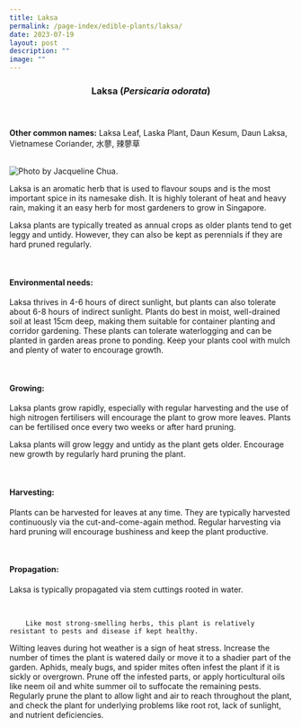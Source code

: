 ```yaml
---
title: Laksa
permalink: /page-index/edible-plants/laksa/
date: 2023-07-19
layout: post
description: ""
image: ""
---
```

<header>
	<h3>Laksa (<em>Persicaria odorata</em>)</h3>
</header>
	
<section>
	<p><strong>Other common names:</strong> Laksa Leaf, Laska Plant, Daun Kesum, Daun Laksa, Vietnamese Coriander, 水蓼, 辣蓼草</p>
	<br>
</section>

<section>
	<img title="Photo by Jacqueline Chua." src="">
	
<p>Laksa is an aromatic herb that is used to flavour soups and is the most important spice in its namesake dish. It is highly tolerant of heat and heavy rain, making it an easy herb for most gardeners to grow in Singapore. </p>
<p>Laksa plants are typically treated as annual crops as older plants tend to get leggy and untidy. However, they can also be kept as perennials if they are hard pruned regularly. </p>       
	<br>
</section>

<section>
	<h4>Environmental needs:</h4>
<p>Laksa thrives in 4-6 hours of direct sunlight, but plants can also tolerate about 6-8 hours of indirect sunlight. Plants do best in moist, well-drained soil at least 15cm deep, making them suitable for container planting and corridor gardening. These plants can tolerate waterlogging and can be planted in garden areas prone to ponding. Keep your plants cool with mulch and plenty of water to encourage growth.</p>
	<br>
	</section>

<section>
	<h4>Growing:</h4>
	<p>Laksa plants grow rapidly, especially with regular harvesting and the use of high nitrogen fertilisers will encourage the plant to grow more leaves. Plants can be fertilised once every two weeks or after hard pruning. </p>
<p>Laksa plants will grow leggy and untidy as the plant gets older. Encourage new growth by regularly hard pruning the plant.</p>
<br>
</section>

<section>
	<h4>Harvesting:</h4>
<p>Plants can be harvested for leaves at any time. They are typically harvested continuously via the cut-and-come-again method. Regular harvesting via hard pruning will encourage bushiness and keep the plant productive.</p>
	<br>
</section>

<section>
	<h4>Propagation:</h4>
	<p>Laksa is typically propagated via stem cuttings rooted in water.</p>
	<br>
</section>

<section>
	
		Like most strong-smelling herbs, this plant is relatively resistant to pests and disease if kept healthy.
Wilting leaves during hot weather is a sign of heat stress. Increase the number of times the plant is watered daily or move it to a shadier part of the garden.
Aphids, mealy bugs, and spider mites often infest the plant if it is sickly or overgrown. Prune off the infested parts, or apply horticultural oils like neem oil and white summer oil to suffocate the remaining pests. Regularly prune the plant to allow light and air to reach throughout the plant, and check the plant for underlying problems like root rot, lack of sunlight, and nutrient deficiencies. 
<p></p>
<br>
</section>
